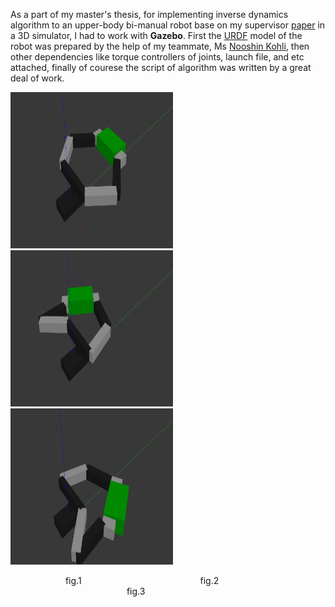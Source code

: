 As a part of my master's thesis, for implementing inverse dynamics algorithm to an upper-body bi-manual robot base on my supervisor [paper](https://www.researchgate.net/publication/320330613_Inverse_Dynamics_Control_of_Bimanual_Object_Manipulation_Using_Orthogonal_Decomposition_An_Analytic_Approach) in a 3D simulator, I had to work with __Gazebo__. First the [URDF](http://wiki.ros.org/urdf) model of the robot was prepared by the help of my teammate, Ms [Nooshin Kohli](https://github.com/nooshin-kohli), then other dependencies like torque controllers of joints, launch file, and etc attached, finally of courese the script of algorithm was written by a great deal of work.

<p>
  <img style="text-align:left;" width="260" height="250" src="/img/6dof_bimanual_manipulation/bimanual_1.png" alt="Logo">
  <img style="text-align:center;" width="260" height="250" src="/img/6dof_bimanual_manipulation/bimanual_2.png" alt="Logo">
  <img style="text-align:right;" width="260" height="250" src="/img/6dof_bimanual_manipulation/bimanual_3.png" alt="Logo">
  <figcaption>
    &emsp;&emsp;&emsp;&emsp;&emsp;&emsp; fig.1
    &emsp;&emsp;&emsp;&emsp;&emsp;&emsp;&emsp;&emsp;&emsp;&emsp;&emsp;&emsp;&emsp; fig.2
    &emsp;&emsp;&emsp;&emsp;&emsp;&emsp;&emsp;&emsp;&emsp;&emsp;&emsp;&emsp;&emsp; fig.3 
  </figcaption>
</p>




